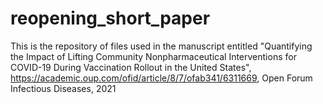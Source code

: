# reopening_short_paper
This is the repository of files used in the manuscript entitled "Quantifying the Impact of Lifting Community Nonpharmaceutical Interventions for COVID-19 During Vaccination Rollout in the United States", https://academic.oup.com/ofid/article/8/7/ofab341/6311669, Open Forum Infectious Diseases, 2021
